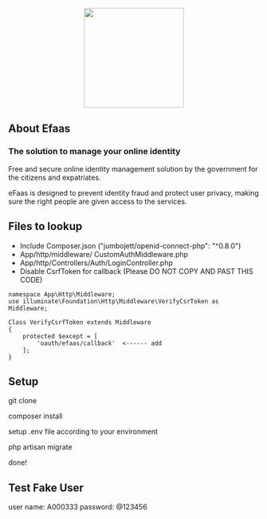 <p align="center"><img src="http://efaastr.egov.mv/training/govmvefaaslogo2.png" width="200"></p>

## About Efaas

### The solution to manage your online identity

Free and secure online identity management solution by the government for the citizens and expatriates.

eFaas is designed to prevent identity fraud and protect user privacy, making sure the right people are given access to the services.

## Files to lookup
- Include Composer.json ("jumbojett/openid-connect-php": "^0.8.0")
- App/http/middleware/ CustomAuthMiddleware.php
- App/http/Controllers/Auth/LoginController.php
- Disable CsrfToken for callback (Please DO NOT COPY AND PAST THIS CODE)

```
namespace App\Http\Middleware;
use illuminate\Foundation\Http\Middleware\VerifyCsrToken as Middleware;

Class VerifyCsrfToken extends Middleware
{
    protected $except = [
        'oauth/efaas/callback'  <------ add 
    ];
}
```


## Setup

git clone

composer install

setup .env file according to your environment

php artisan migrate

done!

## Test Fake User
user name: A000333
password: @123456
